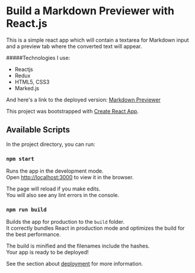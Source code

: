 # Build a Markdown Previewer with React.js

This is a simple react app which will contain a textarea for Markdown input and a preview tab where the converted text will appear.

#####Technologies I use:
* Reactjs
* Redux
* HTML5, CSS3
* Marked.js

And here's a link to the deployed version: [Markdown Previewer](http://markdown-previewer-reactjs.surge.sh)

This project was bootstrapped with [Create React App](https://github.com/facebook/create-react-app).

## Available Scripts

In the project directory, you can run:

### `npm start`

Runs the app in the development mode.\
Open [http://localhost:3000](http://localhost:3000) to view it in the browser.

The page will reload if you make edits.\
You will also see any lint errors in the console.

### `npm run build`

Builds the app for production to the `build` folder.\
It correctly bundles React in production mode and optimizes the build for the best performance.

The build is minified and the filenames include the hashes.\
Your app is ready to be deployed!

See the section about [deployment](https://facebook.github.io/create-react-app/docs/deployment) for more information.
